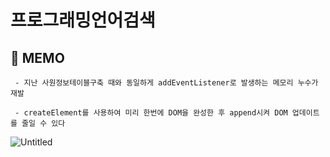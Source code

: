# 프로그래밍언어검색

## 💬 MEMO

```
 - 지난 사원정보테이블구축 때와 동일하게 addEventListener로 발생하는 메모리 누수가 재발

 - createElement를 사용하여 미리 한번에 DOM을 완성한 후 append시켜 DOM 업데이트를 줄일 수 있다
```

![Untitled](https://file.notion.so/f/f/e8d8ad32-680e-43dd-a515-2e167b723cbb/a4dd219a-73cb-4703-91d2-c0c8a89e6f36/Untitled.png?id=583ebb49-e0ce-4a33-9e4a-b0d3766d9cc1&table=block&spaceId=e8d8ad32-680e-43dd-a515-2e167b723cbb&expirationTimestamp=1694505600000&signature=DzRiitBlE9ylmLTzoi41lYW4UX7WS6qEdm5fv9bObEM&downloadName=Untitled.png)
